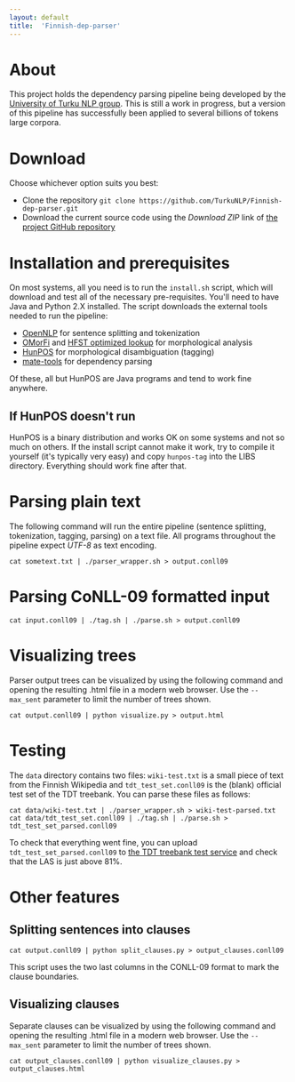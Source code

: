 ```yaml
---
layout: default
title:  'Finnish-dep-parser'
---
```


# About

This project holds the dependency parsing pipeline being developed by the [University of Turku NLP group](http://bionlp.utu.fi). This is still a work in progress, but a version of this pipeline has successfully been applied to several billions of tokens large corpora.

# Download

Choose whichever option suits you best:

* Clone the repository `git clone https://github.com/TurkuNLP/Finnish-dep-parser.git` 
* Download the current source code using the *Download ZIP* link of [the project GitHub repository](https://github.com/TurkuNLP/Finnish-dep-parser)

# Installation and prerequisites

On most systems, all you need is to run the `install.sh` script, which will download and test all of the necessary pre-requisites. You'll need to have Java and Python 2.X installed. The script downloads the external tools needed to run the pipeline:

* [OpenNLP](http://opennlp.apache.org) for sentence splitting and tokenization
* [OMorFi](http://code.google.com/p/omorfi/) and [HFST optimized lookup](http://sourceforge.net/projects/hfst/files/optimized-lookup/) for morphological analysis
* [HunPOS](http://code.google.com/p/hunpos/) for morphological disambiguation (tagging)
* [mate-tools](https://code.google.com/p/mate-tools/) for dependency parsing

Of these, all but HunPOS are Java programs and tend to work fine anywhere. 

## If HunPOS doesn't run

HunPOS is a binary distribution and works OK on some systems and not so much on others. If the install script cannot make it work, try to compile it yourself (it's typically very easy) and copy `hunpos-tag` into the LIBS directory. Everything should work fine after that.

# Parsing plain text

The following command will run the entire pipeline (sentence splitting, tokenization, tagging, parsing) on a text file. All programs throughout the pipeline expect *UTF-8* as text encoding.

    cat sometext.txt | ./parser_wrapper.sh > output.conll09

# Parsing CoNLL-09 formatted input
    
    cat input.conll09 | ./tag.sh | ./parse.sh > output.conll09

# Visualizing trees

Parser output trees can be visualized by using the following command and opening the resulting .html file in a modern web browser. Use the `--max_sent` parameter to limit the number of trees shown.

    cat output.conll09 | python visualize.py > output.html
    
# Testing

The `data` directory contains two files: `wiki-test.txt` is a small piece of text from the Finnish Wikipedia and `tdt_test_set.conll09` is the (blank) official test set of the TDT treebank. You can parse these files as follows:

    cat data/wiki-test.txt | ./parser_wrapper.sh > wiki-test-parsed.txt
    cat data/tdt_test_set.conll09 | ./tag.sh | ./parse.sh > tdt_test_set_parsed.conll09
    
To check that everything went fine, you can upload `tdt_test_set_parsed.conll09` to [the TDT treebank test service](http://bionlp-www.utu.fi/tdteval/) and check that the LAS is just above 81%.

# Other features

## Splitting sentences into clauses

    cat output.conll09 | python split_clauses.py > output_clauses.conll09
    
This script uses the two last columns in the CONLL-09 format to mark the clause boundaries.

## Visualizing clauses

Separate clauses can be visualized by using the following command and opening the resulting .html file in a modern web browser. Use the `--max_sent` parameter to limit the number of trees shown.

    cat output_clauses.conll09 | python visualize_clauses.py > output_clauses.html
    

